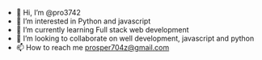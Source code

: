 - 👋 Hi, I’m @pro3742
- 👀 I’m interested in Python and javascript
- 🌱 I’m currently learning Full stack web development
- 💞️ I’m looking to collaborate on well development, javascript and python
- 📫 How to reach me prosper704z@gmail.com

<!---
pro3742/pro3742 is a ✨ special ✨ repository because its `README.md` (this file) appears on your GitHub profile.
You can click the Preview link to take a look at your changes.
--->
